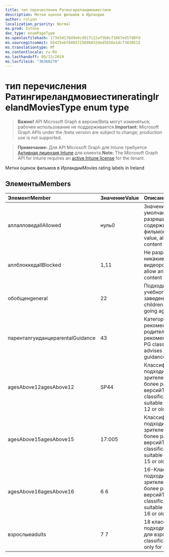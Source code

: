 ```yaml
---
title: тип перечисления Ратингиреландмовиестипе
description: Метки оценок фильмов в Ирландии
author: rolyon
localization_priority: Normal
ms.prod: Intune
doc_type: enumPageType
ms.openlocfilehash: 173d3d176d9e9cd927c22af3b0cf1667ed57d0fd
ms.sourcegitcommit: b5425ebf648572569b032ded5b56e1dcf3830515
ms.translationtype: MT
ms.contentlocale: ru-RU
ms.lasthandoff: 08/13/2019
ms.locfileid: "36368270"
---
```

# <a name="ratingirelandmoviestype-enum-type"></a><span data-ttu-id="7bf6a-103">тип перечисления Ратингиреландмовиестипе</span><span class="sxs-lookup"><span data-stu-id="7bf6a-103">ratingIrelandMoviesType enum type</span></span>

> <span data-ttu-id="7bf6a-104">**Важно!** API Microsoft Graph в версии/Beta могут изменяться; рабочее использование не поддерживается.</span><span class="sxs-lookup"><span data-stu-id="7bf6a-104">**Important:** Microsoft Graph APIs under the /beta version are subject to change; production use is not supported.</span></span>

> <span data-ttu-id="7bf6a-105">**Примечание:** Для API Microsoft Graph для Intune требуется [Активная лицензия Intune](https://go.microsoft.com/fwlink/?linkid=839381) для клиента.</span><span class="sxs-lookup"><span data-stu-id="7bf6a-105">**Note:** The Microsoft Graph API for Intune requires an [active Intune license](https://go.microsoft.com/fwlink/?linkid=839381) for the tenant.</span></span>

<span data-ttu-id="7bf6a-106">Метки оценок фильмов в Ирландии</span><span class="sxs-lookup"><span data-stu-id="7bf6a-106">Movies rating labels in Ireland</span></span>

## <a name="members"></a><span data-ttu-id="7bf6a-107">Элементы</span><span class="sxs-lookup"><span data-stu-id="7bf6a-107">Members</span></span>
|<span data-ttu-id="7bf6a-108">Элемент</span><span class="sxs-lookup"><span data-stu-id="7bf6a-108">Member</span></span>|<span data-ttu-id="7bf6a-109">Значение</span><span class="sxs-lookup"><span data-stu-id="7bf6a-109">Value</span></span>|<span data-ttu-id="7bf6a-110">Описание</span><span class="sxs-lookup"><span data-stu-id="7bf6a-110">Description</span></span>|
|:---|:---|:---|
|<span data-ttu-id="7bf6a-111">аллалловед</span><span class="sxs-lookup"><span data-stu-id="7bf6a-111">allAllowed</span></span>|<span data-ttu-id="7bf6a-112">нуль</span><span class="sxs-lookup"><span data-stu-id="7bf6a-112">0</span></span>|<span data-ttu-id="7bf6a-113">Значение по умолчанию, разрешить все содержимое фильмов</span><span class="sxs-lookup"><span data-stu-id="7bf6a-113">Default value, allow all movies content</span></span>|
|<span data-ttu-id="7bf6a-114">аллблоккед</span><span class="sxs-lookup"><span data-stu-id="7bf6a-114">allBlocked</span></span>|<span data-ttu-id="7bf6a-115">1,1</span><span class="sxs-lookup"><span data-stu-id="7bf6a-115">1</span></span>|<span data-ttu-id="7bf6a-116">Не разрешать никакие видеоролики</span><span class="sxs-lookup"><span data-stu-id="7bf6a-116">Do not allow any movies content</span></span>|
|<span data-ttu-id="7bf6a-117">обобщен</span><span class="sxs-lookup"><span data-stu-id="7bf6a-117">general</span></span>|<span data-ttu-id="7bf6a-118">2</span><span class="sxs-lookup"><span data-stu-id="7bf6a-118">2</span></span>|<span data-ttu-id="7bf6a-119">Подходит для детей учебного заведения</span><span class="sxs-lookup"><span data-stu-id="7bf6a-119">Suitable for children of school going age</span></span>|
|<span data-ttu-id="7bf6a-120">паренталгуиданце</span><span class="sxs-lookup"><span data-stu-id="7bf6a-120">parentalGuidance</span></span>|<span data-ttu-id="7bf6a-121">4</span><span class="sxs-lookup"><span data-stu-id="7bf6a-121">3</span></span>|<span data-ttu-id="7bf6a-122">Категория PG рекомендует родительские рекомендации</span><span class="sxs-lookup"><span data-stu-id="7bf6a-122">The PG classification advises parental guidance</span></span>|
|<span data-ttu-id="7bf6a-123">agesAbove12</span><span class="sxs-lookup"><span data-stu-id="7bf6a-123">agesAbove12</span></span>|<span data-ttu-id="7bf6a-124">SP4</span><span class="sxs-lookup"><span data-stu-id="7bf6a-124">4</span></span>|<span data-ttu-id="7bf6a-125">Классификация 12A подходит для зрителей от 12 или более ранних версий</span><span class="sxs-lookup"><span data-stu-id="7bf6a-125">The 12A classification is suitable for viewers of 12 or older</span></span>|
|<span data-ttu-id="7bf6a-126">agesAbove15</span><span class="sxs-lookup"><span data-stu-id="7bf6a-126">agesAbove15</span></span>|<span data-ttu-id="7bf6a-127">17:00</span><span class="sxs-lookup"><span data-stu-id="7bf6a-127">5</span></span>|<span data-ttu-id="7bf6a-128">Классификация 15A подходит для зрителей от 15 или более ранних версий</span><span class="sxs-lookup"><span data-stu-id="7bf6a-128">The 15A classification is suitable for viewers of 15 or older</span></span>|
|<span data-ttu-id="7bf6a-129">agesAbove16</span><span class="sxs-lookup"><span data-stu-id="7bf6a-129">agesAbove16</span></span>|<span data-ttu-id="7bf6a-130">6 </span><span class="sxs-lookup"><span data-stu-id="7bf6a-130">6</span></span>|<span data-ttu-id="7bf6a-131">16-Классификация подходит для зрителей от 16 или более ранних версий</span><span class="sxs-lookup"><span data-stu-id="7bf6a-131">The 16 classification is suitable for viewers of 16 or older</span></span>|
|<span data-ttu-id="7bf6a-132">взрослые</span><span class="sxs-lookup"><span data-stu-id="7bf6a-132">adults</span></span>|<span data-ttu-id="7bf6a-133">7 </span><span class="sxs-lookup"><span data-stu-id="7bf6a-133">7</span></span>|<span data-ttu-id="7bf6a-134">18 классификация, подходящая только для взрослых</span><span class="sxs-lookup"><span data-stu-id="7bf6a-134">The 18 classification, suitable only for adults</span></span>|



